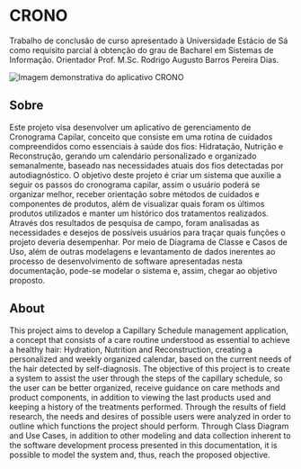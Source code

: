 # CRONO

Trabalho de conclusão de curso apresentado à Universidade Estácio de Sá como requisito parcial à obtenção do grau de Bacharel em Sistemas de Informação. Orientador Prof. M.Sc. Rodrigo Augusto Barros Pereira Dias.

![Imagem demonstrativa do aplicativo CRONO](https://portfolio.ericanoronha.repl.co/img/mockups-telas.png)

## Sobre

Este projeto visa desenvolver um aplicativo de gerenciamento de Cronograma Capilar,
conceito que consiste em uma rotina de cuidados compreendidos como essenciais à saúde dos
fios: Hidratação, Nutrição e Reconstrução, gerando um calendário personalizado e organizado
semanalmente, baseado nas necessidades atuais dos fios detectadas por autodiagnóstico. O
objetivo deste projeto é criar um sistema que auxilie a seguir os passos do cronograma capilar,
assim o usuário poderá se organizar melhor, receber orientação sobre métodos de cuidados e
componentes de produtos, além de visualizar quais foram os últimos produtos utilizados e
manter um histórico dos tratamentos realizados. Através dos resultados de pesquisa de campo,
foram analisadas as necessidades e desejos de possíveis usuários para traçar quais funções o
projeto deveria desempenhar. Por meio de Diagrama de Classe e Casos de Uso, além de outras
modelagens e levantamento de dados inerentes ao processo de desenvolvimento de software
apresentadas nesta documentação, pode-se modelar o sistema e, assim, chegar ao objetivo
proposto.

## About

This project aims to develop a Capillary Schedule management application, a concept
that consists of a care routine understood as essential to achieve a healthy hair: Hydration,
Nutrition and Reconstruction, creating a personalized and weekly organized calendar, based on
the current needs of the hair detected by self-diagnosis. The objective of this project is to create
a system to assist the user through the steps of the capillary schedule, so the user can be better
organized, receive guidance on care methods and product components, in addition to viewing
the last products used and keeping a history of the treatments performed. Through the results
of field research, the needs and desires of possible users were analyzed in order to outline which
functions the project should perform. Through Class Diagram and Use Cases, in addition to
other modeling and data collection inherent to the software development process presented in
this documentation, it is possible to model the system and, thus, reach the proposed objective.
